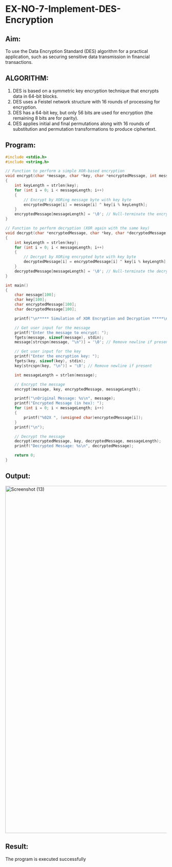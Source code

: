 # EX-NO-7-Implement-DES-Encryption

## Aim:

To use the Data Encryption Standard (DES) algorithm for a practical application, such as securing sensitive data transmission in financial transactions.

## ALGORITHM:

1. DES is based on a symmetric key encryption technique that encrypts data in 64-bit blocks.
2. DES uses a Feistel network structure with 16 rounds of processing for encryption.
3. DES has a 64-bit key, but only 56 bits are used for encryption (the remaining 8 bits are for parity).
4. DES applies initial and final permutations along with 16 rounds of substitution and permutation transformations to produce ciphertext.

## Program:
```c
#include <stdio.h>
#include <string.h>

// Function to perform a simple XOR-based encryption
void encrypt(char *message, char *key, char *encryptedMessage, int messageLength)
{
    int keyLength = strlen(key);
    for (int i = 0; i < messageLength; i++)
    {
        // Encrypt by XORing message byte with key byte
        encryptedMessage[i] = message[i] ^ key[i % keyLength];
    }
    encryptedMessage[messageLength] = '\0'; // Null-terminate the encrypted message
}

// Function to perform decryption (XOR again with the same key)
void decrypt(char *encryptedMessage, char *key, char *decryptedMessage, int messageLength)
{
    int keyLength = strlen(key);
    for (int i = 0; i < messageLength; i++)
    {
        // Decrypt by XORing encrypted byte with key byte
        decryptedMessage[i] = encryptedMessage[i] ^ key[i % keyLength];
    }
    decryptedMessage[messageLength] = '\0'; // Null-terminate the decrypted message
}

int main()
{
    char message[100];
    char key[100];
    char encryptedMessage[100];
    char decryptedMessage[100];

    printf("\n***** Simulation of XOR Encryption and Decryption *****\n\n");

    // Get user input for the message
    printf("Enter the message to encrypt: ");
    fgets(message, sizeof(message), stdin);
    message[strcspn(message, "\n")] = '\0'; // Remove newline if present

    // Get user input for the key
    printf("Enter the encryption key: ");
    fgets(key, sizeof(key), stdin);
    key[strcspn(key, "\n")] = '\0'; // Remove newline if present

    int messageLength = strlen(message);

    // Encrypt the message
    encrypt(message, key, encryptedMessage, messageLength);

    printf("\nOriginal Message: %s\n", message);
    printf("Encrypted Message (in hex): ");
    for (int i = 0; i < messageLength; i++)
    {
        printf("%02X ", (unsigned char)encryptedMessage[i]);
    }
    printf("\n");

    // Decrypt the message
    decrypt(encryptedMessage, key, decryptedMessage, messageLength);
    printf("Decrypted Message: %s\n", decryptedMessage);

    return 0;
}


```
## Output:
<img width="1920" height="1080" alt="Screenshot (13)" src="https://github.com/user-attachments/assets/0790c1d4-6557-4783-a05c-5cc0c1d15402" />


## Result:
  The program is executed successfully

